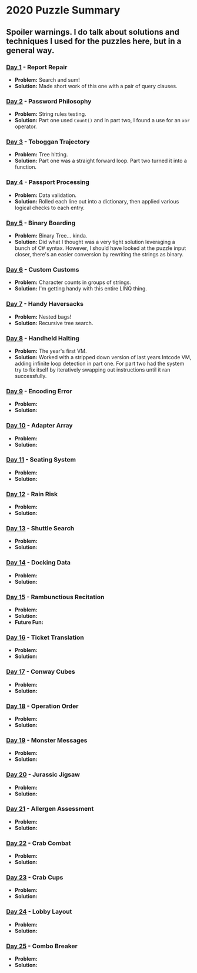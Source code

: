# 2020 Puzzle Summary 
## Spoiler warnings. I do talk about solutions and techniques I used for the puzzles here, but in a general way.

### [Day 1](Day%2001) - Report Repair
- **Problem:** Search and sum!
- **Solution:** Made short work of this one with a pair of query clauses.

### [Day 2](Day%2002) - Password Philosophy
- **Problem:** String rules testing.
- **Solution:** Part one used `Count()` and in part two, I found a use for an `xor` operator. 

### [Day 3](Day%2003) - Toboggan Trajectory
- **Problem:** Tree hitting.
- **Solution:** Part one was a straight forward loop. Part two turned it into a function.

### [Day 4](Day%2004) - Passport Processing
- **Problem:** Data validation.
- **Solution:** Rolled each line out into a dictionary, then applied various logical checks to each entry.

### [Day 5](Day%2005) - Binary Boarding
- **Problem:** Binary Tree... kinda. 
- **Solution:** Did what I thought was a very tight solution leveraging a bunch of C# syntax. However, I should have looked at the puzzle input closer, there's an easier conversion by rewriting the strings as binary.

### [Day 6](Day%2006) - Custom Customs
- **Problem:** Character counts in groups of strings.
- **Solution:** I'm getting handy with this entire LINQ thing. 

### [Day 7](Day%2007) - Handy Haversacks
- **Problem:** Nested bags! 
- **Solution:** Recursive tree search.

### [Day 8](Day%2008) - Handheld Halting 
- **Problem:** The year's first VM.
- **Solution:** Worked with a stripped down version of last years Intcode VM, adding infinite loop detection in part one. For part two had the system try to fix itself by iteratively swapping out instructions until it ran successfully. 

### [Day 9](Day%2009) - Encoding Error
- **Problem:**
- **Solution:**

### [Day 10](Day%2010) - Adapter Array
- **Problem:**
- **Solution:**

### [Day 11](Day%2011) - Seating System
- **Problem:**
- **Solution:**

### [Day 12](Day%2012) - Rain Risk
- **Problem:**
- **Solution:**

### [Day 13](Day%2013) - Shuttle Search 
- **Problem:**
- **Solution:**

### [Day 14](Day%2014) - Docking Data
- **Problem:**
- **Solution:**

### [Day 15](Day%2015) - Rambunctious Recitation
- **Problem:**
- **Solution:**
- **Future Fun:**

### [Day 16](Day%2016) - Ticket Translation
- **Problem:**
- **Solution:**

### [Day 17](Day%2017) - Conway Cubes
- **Problem:**
- **Solution:**

### [Day 18](Day%2018) - Operation Order
- **Problem:**
- **Solution:**
 
### [Day 19](Day%2019) - Monster Messages
- **Problem:**
- **Solution:**

### [Day 20](Day%2020) - Jurassic Jigsaw
- **Problem:**
- **Solution:**

### [Day 21](Day%2021) - Allergen Assessment
- **Problem:**
- **Solution:**

### [Day 22](Day%2022) - Crab Combat
- **Problem:**
- **Solution:**

### [Day 23](Day%2023) - Crab Cups
- **Problem:**
- **Solution:**

### [Day 24](Day%2024) - Lobby Layout
- **Problem:**
- **Solution:**

### [Day 25](Day%2025) - Combo Breaker
- **Problem:**
- **Solution:**